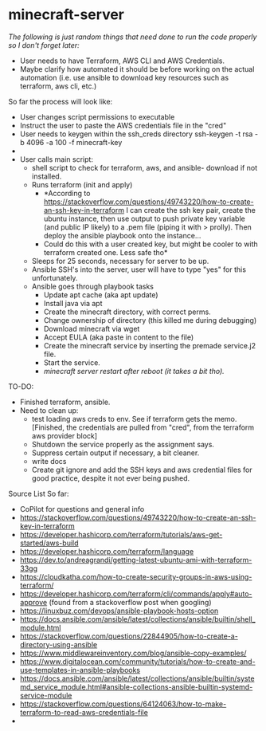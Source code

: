 # minecraft-server

*The following is just random things that need done to run the code properly so I don't forget later:*

- User needs to have Terraform, AWS CLI and AWS Credentials. 
- Maybe clarify how automated it should be before working on the actual automation (i.e. use ansible to download key resources such as terraform, aws cli, etc.)


So far the process will look like:
- User changes script permissions to executable
- Instruct the user to paste the AWS credentials file in the "cred"
- User needs to keygen within the ssh_creds directory
ssh-keygen -t rsa -b 4096 -a 100 -f minecraft-key
- 
- User calls main script:
  - shell script to check for terraform, aws, and ansible- download if not installed. 
  - Runs terraform (init and apply)
    - *According to https://stackoverflow.com/questions/49743220/how-to-create-an-ssh-key-in-terraform I can create the ssh key pair, create the ubuntu instance, then use output to push private key variable (and public IP likely) to a .pem file (piping it with > prolly). Then deploy the ansible playbook onto the instance... 
    - Could do this with a user created key, but might be cooler to with terraform created one. Less safe tho*
  - Sleeps for 25 seconds, necessary for server to be up.
  - Ansible SSH's into the server, user will have to type "yes" for this unfortunately.
  - Ansible goes through playbook tasks
    - Update apt cache (aka apt update)
    - Install java via apt
    - Create the minecraft directory, with correct perms.
    - Change ownership of directory (this killed me during debugging)
    - Download minecraft via wget
    - Accept EULA (aka paste in content to the file)
    - Create the minecraft service by inserting the premade service.j2 file.
    - Start the service.
    - *minecraft server restart after reboot (it takes a bit tho).*


TO-DO:

- Finished terraform, ansible.
- Need to clean up:
  - test loading aws creds to env. See if terraform gets the memo. [Finished, the credentials are pulled from "cred", from the terraform aws provider block]
  - Shutdown the service properly as the assignment says.
  - Suppress certain output if necessary, a bit cleaner.
  - write docs
  - Create git ignore and add the SSH keys and aws credential files for good practice, despite it not ever being pushed. 



Source List So far:
- CoPilot for questions and general info
- https://stackoverflow.com/questions/49743220/how-to-create-an-ssh-key-in-terraform
- https://developer.hashicorp.com/terraform/tutorials/aws-get-started/aws-build
- https://developer.hashicorp.com/terraform/language
- https://dev.to/andreagrandi/getting-latest-ubuntu-ami-with-terraform-33gg
- https://cloudkatha.com/how-to-create-security-groups-in-aws-using-terraform/
- https://developer.hashicorp.com/terraform/cli/commands/apply#auto-approve (found from a stackoverflow post when googling)
- https://linuxbuz.com/devops/ansible-playbook-hosts-option
- https://docs.ansible.com/ansible/latest/collections/ansible/builtin/shell_module.html
- https://stackoverflow.com/questions/22844905/how-to-create-a-directory-using-ansible
- https://www.middlewareinventory.com/blog/ansible-copy-examples/
- https://www.digitalocean.com/community/tutorials/how-to-create-and-use-templates-in-ansible-playbooks
- https://docs.ansible.com/ansible/latest/collections/ansible/builtin/systemd_service_module.html#ansible-collections-ansible-builtin-systemd-service-module
- https://stackoverflow.com/questions/64124063/how-to-make-terraform-to-read-aws-credentials-file
- 


